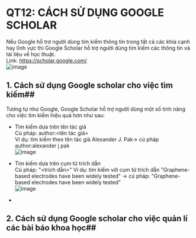 
QT12: CÁCH SỬ DỤNG GOOGLE SCHOLAR
=======
Nếu Google hỗ trợ người dùng tìm kiếm thông tin trong tất cả các khía cạnh hay lĩnh vực thì Google Scholar hỗ trợ người dùng tìm kiếm các thông tin và tài liệu về học thuật.  
Link: https://scholar.google.com/  
![image](https://user-images.githubusercontent.com/32384308/111732688-a5a6fe00-88a8-11eb-99cc-e364913f0b59.png)

## 1. Cách sử dụng Google scholar cho việc tìm kiếm##  
Tương tự như Google, Google Scholar hỗ  trợ người dùng một số tính năng cho việc tìm kiếm hiệu quả hơn như sau:
- Tìm kiếm dựa trên tên tác giả  
Cú pháp: author:<tên tác giả>  
Ví dụ: tìm kiếm theo tên tác giả Alexander J. Pak-> cú pháp author:alexander j pak  
![image](https://user-images.githubusercontent.com/32384308/111733038-89579100-88a9-11eb-866a-f412fa018a69.png)

- Tìm kiếm dựa trên cụm từ trích dẫn  
Cú pháp: "<trích dẫn>"
Ví dụ: tìm kiếm với cụm từ trích dẫn "Graphene-based electrodes have been widely tested" -> cú pháp: "Graphene-based electrodes have been widely tested"  
![image](https://user-images.githubusercontent.com/32384308/111762043-20850e80-88d3-11eb-9304-ccdd58d2aa26.png)

- 
## 2. Cách sử dụng Google scholar cho việc quản lí các bài báo khoa học##  
